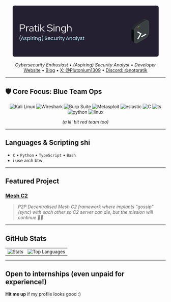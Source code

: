 <p align="center">
  <img src="/github-header-image.png" alt="Header Image" />
</p>

<!-- <h1 align="center">Pratik Singh 👾</h1> -->
<p align="center">
  <i>Cybersecurity Enthusiast • (Aspiring) Security Analyst • Developer</i><br>
  <a href="https://pratiksingh.xyz">Website</a> • 
  <a href="https://pratiksingh.xyz/blog">Blog</a> • 
  <a href="https://x.com/Plutonium1309">X: @Plutonium1309</a> • 
  <a href="https://discord.com/users/notpratik">Discord: @notpratik</a>
</p>

---

## 🛡️ Core Focus: Blue Team Ops

<p align="center">
  <img src="https://img.shields.io/badge/-Kali%20Linux-black?style=for-the-badge&logo=kalilinux" alt="Kali Linux"/>
  <!-- <img src="https://img.shields.io/badge/-Nmap-%23007ACC?style=for-the-badge" alt="Nmap"/> -->
  <img src="https://img.shields.io/badge/-Wireshark-%231679A7?style=for-the-badge&logo=wireshark" alt="Wireshark"/>
  <img src="https://img.shields.io/badge/-Burp%20Suite-%23E36C09?style=for-the-badge&logo=burp-suite" alt="Burp Suite"/>
  <img src="https://img.shields.io/badge/-Metasploit-%23165a7a?style=for-the-badge&logo=metasploit" alt="Metasploit"/>
  <img src="https://img.shields.io/badge/-Elastic-%23013647?style=for-the-badge&logo=elasticstack" alt="eslastic"/>
  <!-- <img src="https://img.shields.io/badge/-Snort-%23C92E2E?style=for-the-badge&logo=snort" alt="Snort"/> -->
  <img src="https://img.shields.io/badge/-C-%23727c87?style=for-the-badge&logo=c" alt="C"/>
  <img src="https://img.shields.io/badge/-TypeScript-%23225287?style=for-the-badge&logo=typescript" alt="ts"/>
  <img src="https://img.shields.io/badge/-Python-%23FFEB3D?style=for-the-badge&logo=python" alt="python"/>
  <img src="https://img.shields.io/badge/-Linux-black?style=for-the-badge&logo=linux" alt="linux"/>
</p>
  <p align="center"><em>(a lil' bit red team too)</em></p>

---

## Languages & Scripting shi
- `C` • `Python` • `TypeScript` • `Bash`
- i use arch btw

---

## Featured Project

### [Mesh C2](https://github.com/Plutonium1309/mesh-c2)
> *P2P Decentralised Mesh C2 framework where implants "gossip" (sync) with each other so C2 server can die, but the mission will continue 🥷🏿*

---

## GitHub Stats


<p align="center">
  <table>
    <tr>
      <td align="center">
        <img src="https://github-readme-stats.vercel.app/api?username=pratiksingh94&show_icons=true&theme=radical&hide_title=true&hide_rank=true" alt="Stats" />
      </td>
      <td align="center">
        <img src="https://github-readme-stats.vercel.app/api/top-langs/?username=pratiksingh94&layout=compact&theme=radical" alt="Top Languages" />
      </td>
    </tr>
  </table>
</p>

---

## Open to internships (even unpaid for experience!)

**Hit me up** if my profile looks good :)


